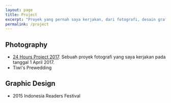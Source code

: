```yaml
---
layout: page
title: Project
excerpt: "Proyek yang pernah saya kerjakan, dari fotografi, desain grafis, hingga website."
permalink: /project
---
```


## Photography
- [24 Hours Project 2017](#). Sebuah proyek fotografi yang saya kerjakan pada tanggal 1 April 2017.
- Tiwi's Prewedding

## Graphic Design
- 2015 Indonesia Readers Festival